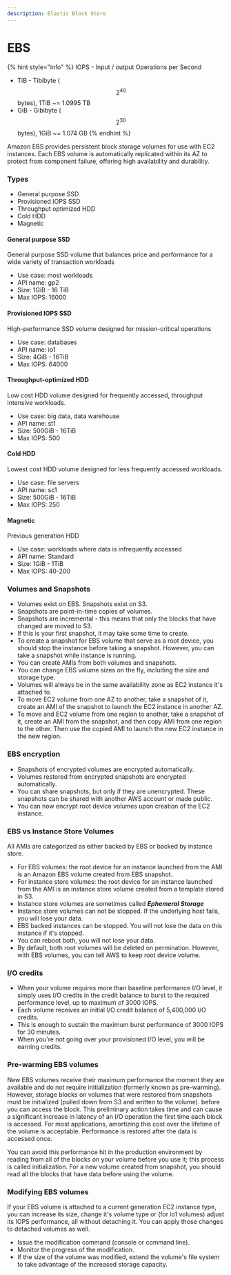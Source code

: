 ```yaml
---
description: Elastic Block Store
---
```


# EBS

{% hint style="info" %}
IOPS - Input / output Operations per Second

* TiB - Tibibyte \( $$2^{40}$$ bytes\), 1TiB  ~= 1.0995 TB
* GiB - Gibibyte \( $$2^{30}$$ bytes\), 1GiB ~= 1.074 GB
{% endhint %}

Amazon EBS provides persistent block storage volumes for use with EC2 instances. Each EBS volume is automatically replicated within its AZ to protect from component failure, offering high availability and durability.

### Types

* General purpose SSD
* Provisioned IOPS SSD
* Throughput optimized HDD
* Cold HDD
* Magnetic

#### General purpose SSD

General purpose SSD volume that balances price and performance for a wide variety of transaction workloads

* Use case: most workloads
* API name: gp2
* Size: 1GiB - 16 TiB
* Max IOPS: 16000

#### Provisioned IOPS SSD

High-performance SSD volume designed for mission-critical operations

* Use case: databases
* API name: io1
* Size: 4GiB - 16TiB
* Max IOPS: 64000

#### Throughput-optimized HDD

Low cost HDD volume designed for frequently accessed, throughput intensive workloads.

* Use case: big data, data warehouse
* API name: st1
* Size: 500GiB - 16TiB
* Max IOPS: 500

#### Cold HDD

Lowest cost HDD volume designed for less frequently accessed workloads.

* Use case: file servers
* API name: sc1
* Size: 500GiB - 16TiB
* Max IOPS: 250

#### Magnetic

Previous generation HDD

* Use case: workloads where data is infrequently accessed
* API name: Standard
* Size: 1GiB - 1TiB
* Max IOPS: 40-200

### Volumes and Snapshots

* Volumes exist on EBS. Snapshots exist on S3.
* Snapshots are point-in-time copies of volumes.
* Snapshots are incremental - this means that only the blocks that have changed are moved to S3.
* If this is your first snapshot, it may take some time to create.
* To create a snapshot for EBS volume that serve as a root device, you should stop the instance before taking a snapshot. However, you can take a snapshot while instance is running.
* You can create AMIs from both volumes and snapshots.
* You can change EBS volume sizes on the fly, including the size and storage type.
* Volumes will always be in the same availability zone as EC2 instance it's attached to.
* To move EC2 volume from one AZ to another, take a snapshot of it, create an AMI of the snapshot to launch the EC2 instance in another AZ.
* To move and EC2 volume from one region to another, take a snapshot of it, create an AMI from the snapshot, and then copy AMI from one region to the other. Then use the copied AMI to launch the new EC2 instance in the new region.

### EBS encryption

* Snapshots of encrypted volumes are encrypted automatically.
* Volumes restored from encrypted snapshots are encrypted automatically.
* You can share snapshots, but only if they are unencrypted. These snapshots can be shared with another AWS account or made public.
* You can now encrypt root device volumes upon creation of the EC2 instance.

### EBS vs Instance Store Volumes

All AMIs are categorized as either backed by EBS or backed by instance store. 

* For EBS volumes: the root device for an instance launched from the AMI is an Amazon EBS volume created from EBS snapshot.
* For instance store volumes: the root device for an instance launched from the AMI is an instance store volume created from a template stored in S3. 
* Instance store volumes are sometimes called _**Ephemeral Storage**_
* Instance store volumes can not be stopped. If the underlying host fails, you will lose your data.
* EBS backed instances can be stopped. You will not lose the data on this instance if it's stopped.
* You can reboot both, you will not lose your data.
* By default, both root volumes will be deleted on permination. However, with EBS volumes, you can tell AWS to keep root device volume.

### I/O credits

* When your volume requires more than baseline performance I/O level, it simply uses I/O credits in the credit balance to burst to the required performance level, up to maximum of 3000 IOPS.
* Each volume receives an initial I/O credit balance of 5,400,000 I/O credits.
* This is enough to sustain the maximum burst performance of 3000 IOPS for 30 minutes.
* When you're not going over your provisioned I/O level, you will be earning credits.

### Pre-warming EBS volumes

New EBS volumes receive their maximum performance the moment they are available and do not require initialization \(formerly known as pre-warming\). However, storage blocks on volumes that were restored from snapshots must be initialized \(pulled down from S3 and written to the volume\). before you can access the block. This preliminary action takes time and can cause a significant increase in latency of an I/O operation the first time each block is accessed. For most applications, amortizing this cost over the lifetime of the volume is acceptable. Performance is restored after the data is accessed once.

You can avoid this performance hit in the production environment by reading from all of the blocks on your volume before you use it; this process is called initialization. For a new volume created from snapshot, you should read all the blocks that have data before using the volume.

### Modifying EBS volumes

If your EBS volume is attached to a current generation EC2 instance type, you can increase its size, change it's volume type or \(for io1 volumes\) adjust its IOPS performance, all without detaching it. You can apply those changes to detached volumes as well.

* Issue the modification command \(console or command line\).
* Monitor the progress of the modification.
* If the size of the volume was modified, extend the volume's file system to take advantage of the increased storage capacity.

